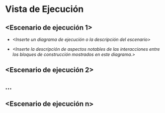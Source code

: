 # Vista de Ejecución

## \<Escenario de ejecución 1>

-   *\<Inserte un diagrama de ejecución o la descripción del escenario>*

-   *\<Inserte la descripción de aspectos notables de las interacciones
    entre los bloques de construcción mostrados en este diagrama.>*

## \<Escenario de ejecución 2>

## …

## \<Escenario de ejecución n>
